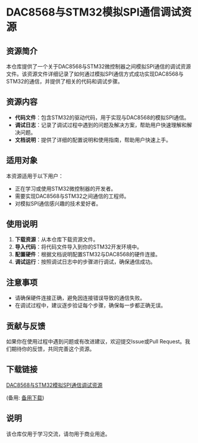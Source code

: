 # DAC8568与STM32模拟SPI通信调试资源

## 资源简介

本仓库提供了一个关于DAC8568与STM32微控制器之间模拟SPI通信的调试资源文件。该资源文件详细记录了如何通过模拟SPI通信方式成功实现DAC8568与STM32的通信，并提供了相关的代码和调试步骤。

## 资源内容

- **代码文件**：包含STM32的驱动代码，用于实现与DAC8568的模拟SPI通信。
- **调试日志**：记录了调试过程中遇到的问题及解决方案，帮助用户快速理解和解决问题。
- **文档说明**：提供了详细的配置说明和使用指南，帮助用户快速上手。

## 适用对象

本资源适用于以下用户：

- 正在学习或使用STM32微控制器的开发者。
- 需要实现DAC8568与STM32之间通信的工程师。
- 对模拟SPI通信感兴趣的技术爱好者。

## 使用说明

1. **下载资源**：从本仓库下载资源文件。
2. **导入代码**：将代码文件导入到你的STM32开发环境中。
3. **配置硬件**：根据文档说明配置STM32与DAC8568的硬件连接。
4. **调试运行**：按照调试日志中的步骤进行调试，确保通信成功。

## 注意事项

- 请确保硬件连接正确，避免因连接错误导致的通信失败。
- 在调试过程中，建议逐步验证每个步骤，确保每一步都正确无误。

## 贡献与反馈

如果你在使用过程中遇到问题或有改进建议，欢迎提交Issue或Pull Request。我们期待你的反馈，共同完善这个资源。

## 下载链接
[DAC8568与STM32模拟SPI通信调试资源](https://pan.quark.cn/s/2f2c08ce0cd6) 

(备用: [备用下载](https://pan.baidu.com/s/1H65foC_sAPQSvq3Ffan0kw?pwd=1234))

## 说明

该仓库仅用于学习交流，请勿用于商业用途。
